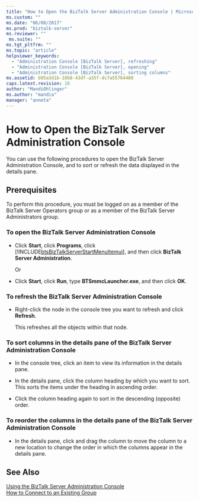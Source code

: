 ```yaml
---
title: "How to Open the BizTalk Server Administration Console | Microsoft Docs"
ms.custom: ""
ms.date: "06/08/2017"
ms.prod: "biztalk-server"
ms.reviewer: ""
 ms.suite: ""
ms.tgt_pltfrm: ""
ms.topic: "article"
helpviewer_keywords: 
  - "Administration Console [BizTalk Server], refreshing"
  - "Administration Console [BizTalk Server], opening"
  - "Administration Console [BizTalk Server], sorting columns"
ms.assetid: b95a3d1b-18b8-43df-a35f-dc7a55764480
caps.latest.revision: 16
author: "MandiOhlinger"
ms.author: "mandia"
manager: "anneta"
---
```

# How to Open the BizTalk Server Administration Console
You can use the following procedures to open the BizTalk Server Administration Console, and to sort or refresh the data displayed in the details pane.  
  
## Prerequisites  
 To perform this procedure, you must be logged on as a member of the BizTalk Server Operators group or as a member of the BizTalk Server Administrators group.  
  
### To open the BizTalk Server Administration Console  
  
-   Click **Start**, click **Programs**, click [!INCLUDE[btsBizTalkServerStartMenuItemui](../includes/btsbiztalkserverstartmenuitemui-md.md)], and then click **BizTalk Server Administration**.  
  
     Or  
  
-   Click **Start**, click **Run**, type **BTSmmcLauncher.exe**, and then click **OK**.  
  
### To refresh the BizTalk Server Administration Console  
  
-   Right-click the node in the console tree you want to refresh and click **Refresh**.  
  
     This refreshes all the objects within that node.  
  
### To sort columns in the details pane of the BizTalk Server Administration Console  
  
-   In the console tree, click an item to view its information in the details pane.  
  
-   In the details pane, click the column heading by which you want to sort. This sorts the items under the heading in ascending order.  
  
-   Click the column heading again to sort in the descending (opposite) order.  
  
### To reorder the columns in the details pane of the BizTalk Server Administration Console  
  
-   In the details pane, click and drag the column to move the column to a new location to change the order in which the columns appear in the details pane.  
  
## See Also  
 [Using the BizTalk Server Administration Console](../core/using-the-biztalk-server-administration-console.md)   
 [How to Connect to an Existing Group](../core/how-to-connect-to-an-existing-group.md)